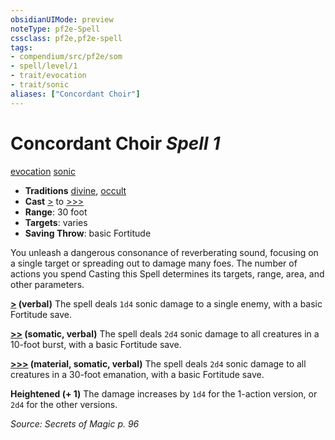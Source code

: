 ```yaml
---
obsidianUIMode: preview
noteType: pf2e-Spell
cssclass: pf2e,pf2e-spell
tags:
- compendium/src/pf2e/som
- spell/level/1
- trait/evocation
- trait/sonic
aliases: ["Concordant Choir"]
---
```

# Concordant Choir *Spell 1*   
[evocation](rules/traits/evocation.md "Evocation School Trait")  [sonic](rules/traits/sonic.md "Sonic Energy & Element Trait")  

- **Traditions** [divine](rules/traits/divine.md "Divine Tradition Trait"), [occult](rules/traits/occult.md "Occult Tradition Trait")
- **Cast** [>](rules/core-rulebook/chapter-9-playing-the-game.md#Actions "Single Action") to [>>>](rules/core-rulebook/chapter-9-playing-the-game.md#Actions "Three-Action") 
- **Range**: 30 foot
- **Targets**: varies
- **Saving Throw**:  basic Fortitude

You unleash a dangerous consonance of reverberating sound, focusing on a single target or spreading out to damage many foes. The number of actions you spend Casting this Spell determines its targets, range, area, and other parameters.

**[>](rules/core-rulebook/chapter-9-playing-the-game.md#Actions "Single Action") (verbal)** The spell deals `1d4` sonic damage to a single enemy, with a basic Fortitude save.

**[>>](rules/core-rulebook/chapter-9-playing-the-game.md#Actions "Two-Action") (somatic, verbal)** The spell deals `2d4` sonic damage to all creatures in a 10-foot burst, with a basic Fortitude save.

**[>>>](rules/core-rulebook/chapter-9-playing-the-game.md#Actions "Three-Action") (material, somatic, verbal)** The spell deals `2d4` sonic damage to all creatures in a 30-foot emanation, with a basic Fortitude save.

**Heightened (+ 1)** The damage increases by `1d4` for the 1-action version, or `2d4` for the other versions.

*Source: Secrets of Magic p. 96*